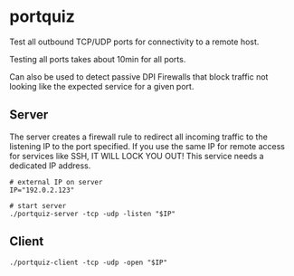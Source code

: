 # portquiz

Test all outbound TCP/UDP ports for connectivity to a remote host.

Testing all ports takes about 10min for all ports.

Can also be used to detect passive DPI Firewalls that block traffic not looking like the expected service for a given port.

## Server

The server creates a firewall rule to redirect all incoming traffic to the listening IP to the port specified. If you use the same IP for remote access for services like SSH, IT WILL LOCK YOU OUT! This service needs a dedicated IP address.

```shell
# external IP on server
IP="192.0.2.123"

# start server
./portquiz-server -tcp -udp -listen "$IP"
```

## Client

```shell
./portquiz-client -tcp -udp -open "$IP"
```
